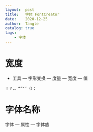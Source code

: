 ```yaml
---
layout:  post
title:   字体 FontCreator
date:    2020-12-25
author:  Tangle
catalog: true
tags:
    - 字体
---
```



# 宽度

- 工具 — 字形变换 — 度量 — 宽度 — 值

```
！？，。“”‘’（）；
```

# 字体名称

字体 — 属性 — 字体族

